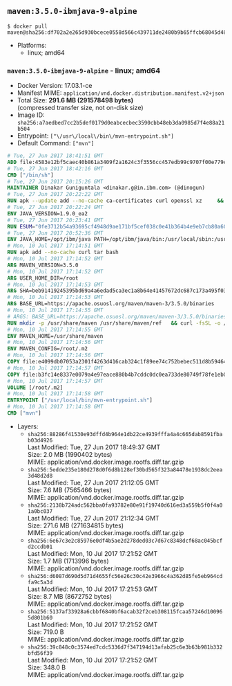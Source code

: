 ## `maven:3.5.0-ibmjava-9-alpine`

```console
$ docker pull maven@sha256:df702a2e265d930bcece0558d566c439711de2480b9b65ffcb68045d481602e3
```

-	Platforms:
	-	linux; amd64

### `maven:3.5.0-ibmjava-9-alpine` - linux; amd64

-	Docker Version: 17.03.1-ce
-	Manifest MIME: `application/vnd.docker.distribution.manifest.v2+json`
-	Total Size: **291.6 MB (291578498 bytes)**  
	(compressed transfer size, not on-disk size)
-	Image ID: `sha256:a7aedbed7cc2b5def0179d0eabcecbec3590cbb48eb3da0985d7f4e88a21b504`
-	Entrypoint: `["\/usr\/local\/bin\/mvn-entrypoint.sh"]`
-	Default Command: `["mvn"]`

```dockerfile
# Tue, 27 Jun 2017 18:41:51 GMT
ADD file:4583e12bf5caec40b861a3409f2a1624c3f3556cc457edb99c9707f00e779e45 in / 
# Tue, 27 Jun 2017 18:42:16 GMT
CMD ["/bin/sh"]
# Tue, 27 Jun 2017 20:15:26 GMT
MAINTAINER Dinakar Guniguntala <dinakar.g@in.ibm.com> (@dinogun)
# Tue, 27 Jun 2017 20:22:22 GMT
RUN apk --update add --no-cache ca-certificates curl openssl xz     && GLIBC_VER="2.25-r0"     && ALPINE_GLIBC_REPO="https://github.com/sgerrand/alpine-pkg-glibc/releases/download"     && curl -Ls $ALPINE_GLIBC_REPO/$GLIBC_VER/glibc-$GLIBC_VER.apk > /tmp/$GLIBC_VER.apk     && apk add --allow-untrusted /tmp/$GLIBC_VER.apk     && curl -Ls https://www.archlinux.org/packages/core/x86_64/gcc-libs/download > /tmp/gcc-libs.tar.xz     && mkdir /tmp/gcc     && tar -xf /tmp/gcc-libs.tar.xz -C /tmp/gcc     && mv /tmp/gcc/usr/lib/libgcc* /tmp/gcc/usr/lib/libstdc++* /usr/glibc-compat/lib     && apk del curl     && rm -rf /tmp/$GLIBC_VER.apk /tmp/gcc /tmp/gcc-libs.tar.xz /var/cache/apk/*
# Tue, 27 Jun 2017 20:22:24 GMT
ENV JAVA_VERSION=1.9.0_ea2
# Tue, 27 Jun 2017 20:23:41 GMT
RUN ESUM="0fe3712b54a93695cf4948d9ae171bf5cef038c0e41b364b4e9eb7cb80a60688"     && BASE_URL="https://public.dhe.ibm.com/ibmdl/export/pub/systems/cloud/runtimes/java/meta/"     && YML_FILE="sdk/linux/x86_64/index.yml"     && wget -q -U UA_IBM_JAVA_Docker -O /tmp/index.yml $BASE_URL/$YML_FILE     && JAVA_URL=$(cat /tmp/index.yml | sed -n '/'$JAVA_VERSION'/{n;p}' | sed -n 's/\s*uri:\s//p' | tr -d '\r')     && wget -q -U UA_IBM_JAVA_Docker -O /tmp/ibm-java.bin $JAVA_URL     && echo "$ESUM  /tmp/ibm-java.bin" | sha256sum -c -     && echo "INSTALLER_UI=silent" > /tmp/response.properties     && echo "USER_INSTALL_DIR=/opt/ibm/java" >> /tmp/response.properties     && echo "LICENSE_ACCEPTED=TRUE" >> /tmp/response.properties     && mkdir -p /opt/ibm     && chmod +x /tmp/ibm-java.bin     && /tmp/ibm-java.bin -i silent -f /tmp/response.properties     && rm -f /tmp/response.properties     && rm -f /tmp/index.yml     && rm -f /tmp/ibm-java.bin
# Tue, 27 Jun 2017 20:52:36 GMT
ENV JAVA_HOME=/opt/ibm/java PATH=/opt/ibm/java/bin:/usr/local/sbin:/usr/local/bin:/usr/sbin:/usr/bin:/sbin:/bin
# Mon, 10 Jul 2017 17:14:51 GMT
RUN apk add --no-cache curl tar bash
# Mon, 10 Jul 2017 17:14:52 GMT
ARG MAVEN_VERSION=3.5.0
# Mon, 10 Jul 2017 17:14:52 GMT
ARG USER_HOME_DIR=/root
# Mon, 10 Jul 2017 17:14:53 GMT
ARG SHA=beb91419245395bd69a4a6edad5ca3ec1a8b64e41457672dc687c173a495f034
# Mon, 10 Jul 2017 17:14:53 GMT
ARG BASE_URL=https://apache.osuosl.org/maven/maven-3/3.5.0/binaries
# Mon, 10 Jul 2017 17:14:55 GMT
# ARGS: BASE_URL=https://apache.osuosl.org/maven/maven-3/3.5.0/binaries MAVEN_VERSION=3.5.0 SHA=beb91419245395bd69a4a6edad5ca3ec1a8b64e41457672dc687c173a495f034 USER_HOME_DIR=/root
RUN mkdir -p /usr/share/maven /usr/share/maven/ref   && curl -fsSL -o /tmp/apache-maven.tar.gz ${BASE_URL}/apache-maven-${MAVEN_VERSION}-bin.tar.gz   && echo "${SHA}  /tmp/apache-maven.tar.gz" | sha256sum -c -   && tar -xzf /tmp/apache-maven.tar.gz -C /usr/share/maven --strip-components=1   && rm -f /tmp/apache-maven.tar.gz   && ln -s /usr/share/maven/bin/mvn /usr/bin/mvn
# Mon, 10 Jul 2017 17:14:55 GMT
ENV MAVEN_HOME=/usr/share/maven
# Mon, 10 Jul 2017 17:14:56 GMT
ENV MAVEN_CONFIG=/root/.m2
# Mon, 10 Jul 2017 17:14:56 GMT
COPY file:e4099db07053a2301f4263d416cab324c1f89ee74c752bebec511d8b59464cb6 in /usr/local/bin/mvn-entrypoint.sh 
# Mon, 10 Jul 2017 17:14:57 GMT
COPY file:b3fc14e8337e0079a4e97eace880b4b7cddc0dc0ea733de80749f78fe1eb089a in /usr/share/maven/ref/ 
# Mon, 10 Jul 2017 17:14:57 GMT
VOLUME [/root/.m2]
# Mon, 10 Jul 2017 17:14:58 GMT
ENTRYPOINT ["/usr/local/bin/mvn-entrypoint.sh"]
# Mon, 10 Jul 2017 17:14:58 GMT
CMD ["mvn"]
```

-	Layers:
	-	`sha256:88286f41530e93dffd4b964e1db22ce4939fffa4a4c665dab8591fbab03d4926`  
		Last Modified: Tue, 27 Jun 2017 18:49:37 GMT  
		Size: 2.0 MB (1990402 bytes)  
		MIME: application/vnd.docker.image.rootfs.diff.tar.gzip
	-	`sha256:5edde235e180d278d0f6d8b128ef30bd565f323a84478e1938dc2eea3d48d2d8`  
		Last Modified: Tue, 27 Jun 2017 21:12:05 GMT  
		Size: 7.6 MB (7565466 bytes)  
		MIME: application/vnd.docker.image.rootfs.diff.tar.gzip
	-	`sha256:2138b724adc562bba0fa93782e80e91f19740d616ed3a559b5f0f4a01a0bc037`  
		Last Modified: Tue, 27 Jun 2017 21:12:34 GMT  
		Size: 271.6 MB (271634815 bytes)  
		MIME: application/vnd.docker.image.rootfs.diff.tar.gzip
	-	`sha256:6e67c3e2c85976e0df4b5ae2d278ded03c7d67c8348dcf68ac045bcfd2ccdb01`  
		Last Modified: Mon, 10 Jul 2017 17:21:52 GMT  
		Size: 1.7 MB (1713996 bytes)  
		MIME: application/vnd.docker.image.rootfs.diff.tar.gzip
	-	`sha256:d6087d690d5d71d4655fc56e26c30c42e3966c4a362d85fe5eb964cdfa9c5a3d`  
		Last Modified: Mon, 10 Jul 2017 17:21:53 GMT  
		Size: 8.7 MB (8672752 bytes)  
		MIME: application/vnd.docker.image.rootfs.diff.tar.gzip
	-	`sha256:5137af33928a6cbbf6840bf6acab32f2ceb308115fcaa57246d100965d801b60`  
		Last Modified: Mon, 10 Jul 2017 17:21:52 GMT  
		Size: 719.0 B  
		MIME: application/vnd.docker.image.rootfs.diff.tar.gzip
	-	`sha256:39c848c0c3574ed7cdc5336d7f347194d13afab25c6e3b63b981b332bfd56f39`  
		Last Modified: Mon, 10 Jul 2017 17:21:52 GMT  
		Size: 348.0 B  
		MIME: application/vnd.docker.image.rootfs.diff.tar.gzip

